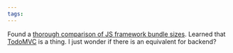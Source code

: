```yaml
---
tags:
---
```


Found a [thorough comparison of JS framework bundle sizes](https://dev.to/this-is-learning/javascript-framework-todomvc-size-comparison-504f). Learned that [TodoMVC](https://todomvc.com/) is a thing. I just wonder if there is an equivalent for backend?